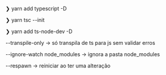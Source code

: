 ❯ yarn add typescript -D

❯ yarn tsc --init

❯ yarn add ts-node-dev -D




--transpile-only -> só transpila de ts para js sem validar erros

--ignore-watch node_modules -> ignora a pasta node_modules

--respawn -> reiniciar ao ter uma alteração
